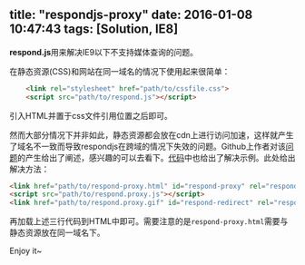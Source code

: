 title: "respondjs-proxy"
date: 2016-01-08 10:47:43
tags: [Solution, IE8]
---

**respond.js**用来解决IE9以下不支持媒体查询的问题。

在静态资源(CSS)和网站在同一域名的情况下使用起来很简单：
```html
    <link rel="stylesheet" href="path/to/cssfile.css">
    <script src="path/to/respond.js"></script>
```
引入HTML并置于css文件引用位置之后即可。  
<!-- more -->
然而大部分情况下并非如此，静态资源都会放在cdn上进行访问加速，这样就产生了域名不一致而导致respondjs在跨域的情况下失效的问题。Github上作者对该[问题](https://github.com/scottjehl/Respond#cdnx-domain-setup)的产生给出了阐述，感兴趣的可以去看下。[代码](https://github.com/scottjehl/Respond/tree/master/cross-domain)中也给出了解决示例。此处给出解决方法：
```html
<link href="path/to/respond-proxy.html" id="respond-proxy" rel="respond-proxy" />
<script src="path/to/respond.proxy.js"></script>
<link href="path/to/respond.proxy.gif" id="respond-redirect" rel="respond-redirect" />
```
再加载上述三行代码到HTML中即可。需要注意的是`respond-proxy.html`需要与静态资源放在同一域名下。

Enjoy it~